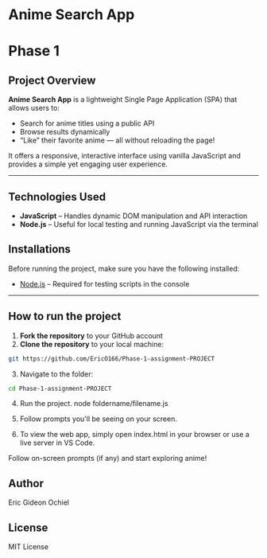 # Anime Search App

# Phase 1

## Project Overview

**Anime Search App** is a lightweight Single Page Application (SPA) that allows users to:

- Search for anime titles using a public API
- Browse results dynamically
- “Like” their favorite anime — all without reloading the page!

It offers a responsive, interactive interface using vanilla JavaScript and provides a simple yet engaging user experience.

---
## Technologies Used
  - **JavaScript** – Handles dynamic DOM manipulation and API interaction
  - **Node.js** – Useful for local testing and running JavaScript via the terminal

## Installations
Before running the project, make sure you have the following installed:

- [Node.js](https://nodejs.org/) – Required for testing scripts in the console

---

## How to run the project
1. **Fork the repository** to your GitHub account
2. **Clone the repository** to your local machine:
```bash
git https://github.com/EricO166/Phase-1-assignment-PROJECT
```
3. Navigate to the folder:
```bash
cd Phase-1-assignment-PROJECT
```
4. Run the project.
   node foldername/filename.js

5. Follow prompts you'll be seeing on your screen.

6. To view the web app, simply open index.html in your browser or use a live server in VS Code.

Follow on-screen prompts (if any) and start exploring anime!



## Author
Eric Gideon Ochiel

## License
MIT License









